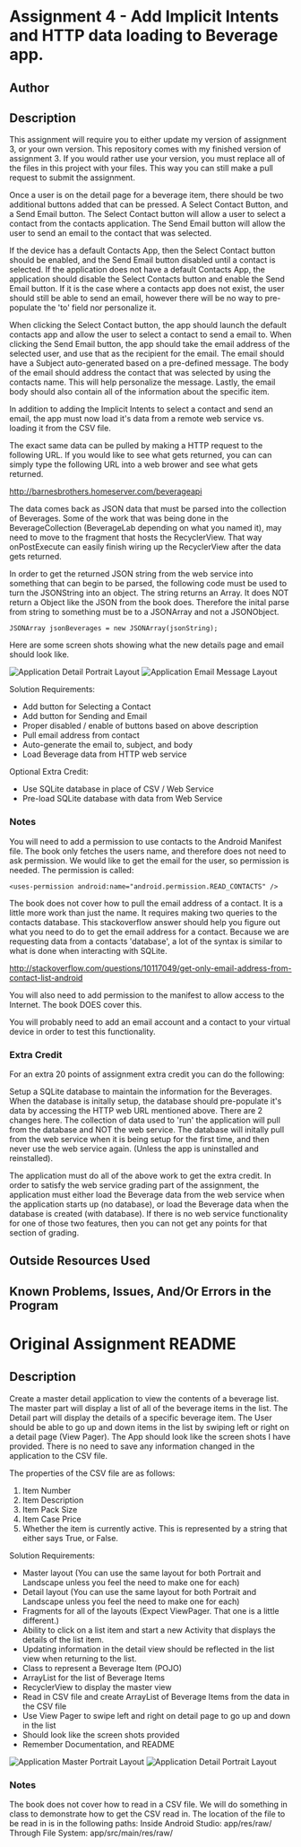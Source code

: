 # Assignment 4 - Add Implicit Intents and HTTP data loading to Beverage app.

## Author



## Description

This assignment will require you to either update my version of assignment 3, or your own version. This repository comes with my finished version of assignment 3. If you would rather use your version, you must replace all of the files in this project with your files. This way you can still make a pull request to submit the assignment.

Once a user is on the detail page for a beverage item, there should be two additional buttons added that can be pressed. A Select Contact Button, and a Send Email button. The Select Contact button will allow a user to select a contact from the contacts application. The Send Email button will allow the user to send an email to the contact that was selected.

If the device has a default Contacts App, then the Select Contact button should be enabled, and the Send Email button disabled until a contact is selected. If the application does not have a default Contacts App, the application should disable the Select Contacts button and enable the Send Email button. If it is the case where a contacts app does not exist, the user should still be able to send an email, however there will be no way to pre-populate the 'to' field nor personalize it.

When clicking the Select Contact button, the app should launch the default contacts app and allow the user to select a contact to send a email to.
When clicking the Send Email button, the app should take the email address of the selected user, and use that as the recipient for the email. The email should have a Subject auto-generated based on a pre-defined message. The body of the email should address the contact that was selected by using the contacts name. This will help personalize the message. Lastly, the email body should also contain all of the information about the specific item.

In addition to adding the Implicit Intents to select a contact and send an email, the app must now load it's data from a remote web service vs. loading it from the CSV file.

The exact same data can be pulled by making a HTTP request to the following URL. If you would like to see what gets returned, you can can simply type the following URL into a web brower and see what gets returned.

http://barnesbrothers.homeserver.com/beverageapi

The data comes back as JSON data that must be parsed into the collection of Beverages. Some of the work that was being done in the BeverageCollection (BeverageLab depending on what you named it), may need to move to the fragment that hosts the RecyclerView. That way onPostExecute can easily finish wiring up the RecyclerView after the data gets returned.

In order to get the returned JSON string from the web service into something that can begin to be parsed, the following code must be used to turn the JSONString into an object. The string returns an Array. It does NOT return a Object like the JSON from the book does. Therefore the inital parse from string to something must be to a JSONArray and not a JSONObject.

    JSONArray jsonBeverages = new JSONArray(jsonString);

Here are some screen shots showing what the new details page and email should look like.

![Application Detail Portrait Layout](http://barnesbrothers.homeserver.com/cis298/assignmentImages/assignment4a.jpg "Application Detail Portrait Layout")
![Application Email Message Layout](http://barnesbrothers.homeserver.com/cis298/assignmentImages/assignment4b.jpg "Application Email Message Layout")

Solution Requirements:

* Add button for Selecting a Contact
* Add button for Sending and Email
* Proper disabled / enable of buttons based on above description
* Pull email address from contact
* Auto-generate the email to, subject, and body
* Load Beverage data from HTTP web service

Optional Extra Credit:

* Use SQLite database in place of CSV / Web Service
* Pre-load SQLite database with data from Web Service

### Notes

You will need to add a permission to use contacts to the Android Manifest file. The book only fetches the users name, and therefore does not need to ask permission. We would like to get the email for the user, so permission is needed. The permission is called:

    <uses-permission android:name="android.permission.READ_CONTACTS" />

The book does not cover how to pull the email address of a contact. It is a little more work than just the name. It requires making two queries to the contacts database. This stackoverflow answer should help you figure out what you need to do to get the email address for a contact. Because we are requesting data from a contacts 'database', a lot of the syntax is similar to what is done when interacting with SQLite.

http://stackoverflow.com/questions/10117049/get-only-email-address-from-contact-list-android

You will also need to add permission to the manifest to allow access to the Internet. The book DOES cover this.

You will probably need to add an email account and a contact to your virtual device in order to test this functionality.

### Extra Credit

For an extra 20 points of assignment extra credit you can do the following:

Setup a SQLite database to maintain the information for the Beverages. When the database is initally setup, the database should pre-populate it's data by accessing the HTTP web URL mentioned above. There are 2 changes here. The collection of data used to 'run' the application will pull from the database and NOT the web service. The database will initally pull from the web service when it is being setup for the first time, and then never use the web service again. (Unless the app is uninstalled and reinstalled).

The application must do all of the above work to get the extra credit. In order to satisfy the web service grading part of the assignment, the application must either load the Beverage data from the web service when the application starts up (no database), or load the Beverage data when the database is created (with database). If there is no web service functionality for one of those two features, then you can not get any points for that section of grading.

## Outside Resources Used



## Known Problems, Issues, And/Or Errors in the Program



# Original Assignment README

## Description

Create a master detail application to view the contents of a beverage list.
The master part will display a list of all of the beverage items in the list.
The Detail part will display the details of a specific beverage item.
The User should be able to go up and down items in the list by swiping left or right on a detail page (View Pager).
The App should look like the screen shots I have provided.
There is no need to save any information changed in the application to the CSV file.

The properties of the CSV file are as follows:
1. Item Number
2. Item Description
3. Item Pack Size
4. Item Case Price
5. Whether the item is currently active. This is represented by a string that either says True, or False.

Solution Requirements:

* Master layout (You can use the same layout for both Portrait and Landscape unless you feel the need to make one for each)
* Detail layout (You can use the same layout for both Portrait and Landscape unless you feel the need to make one for each)
* Fragments for all of the layouts (Expect ViewPager. That one is a little different.)
* Ability to click on a list item and start a new Activity that displays the details of the list item.
* Updating information in the detail view should be reflected in the list view when returning to the list.
* Class to represent a Beverage Item (POJO)
* ArrayList for the list of Beverage Items
* RecyclerView to display the master view
* Read in CSV file and create ArrayList of Beverage Items from the data in the CSV file
* Use View Pager to swipe left and right on detail page to go up and down in the list
* Should look like the screen shots provided
* Remember Documentation, and README

![Application Master Portrait Layout](http://barnesbrothers.homeserver.com/cis298/assignmentImages/assignment3a.jpg "Application Master Portrait Layout")
![Application Detail Portrait Layout](http://barnesbrothers.homeserver.com/cis298/assignmentImages/assignment3b.jpg "Application Detail Portrait Layout")

### Notes

The book does not cover how to read in a CSV file. We will do something in class to demonstrate how to get the CSV read in.
The location of the file to be read in is in the following paths:
Inside Android Studio: app/res/raw/
Through File System:   app/src/main/res/raw/
